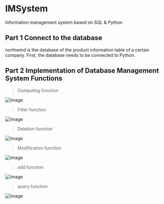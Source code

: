 # IMSystem
Information management system based on SQL &amp; Python


## Part 1 Connect to the database
northwind is  the database of the product information table of a certain company.
First, the database needs to be connected to Python.

## Part 2 Implementation of Database Management System Functions

>Computing function
>
![Image](https://github.com/user-attachments/assets/ebcdc982-1b1a-4588-943b-d7156a1d54d5)

>Filter function
>
![Image](https://github.com/user-attachments/assets/b55b3f64-d15f-40e4-8304-b198b025865a)

>Deletion function
>
![Image](https://github.com/user-attachments/assets/d89438b4-1cbb-4d04-bebe-1ad8c485dc07)

>Modification function
>
![Image](https://github.com/user-attachments/assets/ae64bf0e-f1e2-4591-a99f-b63ddc116cca)

>add function
>
![Image](https://github.com/user-attachments/assets/c4022a56-2ff0-42e7-aab1-aedd8ea76e55)

>query function

>
![Image](https://github.com/user-attachments/assets/ddf99cc3-5ec6-46bb-a34f-ea00472ea54d)
